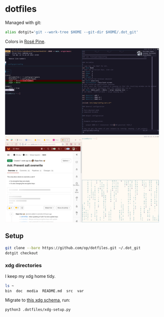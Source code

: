 # dotfiles

Managed with git:
```zsh
alias dotgit='git --work-tree $HOME --git-dir $HOME/.dot_git'
```

Colors in [Rosé Pine](https://rosepinetheme.com/).

![Rosé Pine](https://github.com/op/dotfiles/raw/main/.dotfiles/assets/screenshot.png)
![Rosé Pine Dawn](https://github.com/op/dotfiles/raw/main/.dotfiles/assets/screenshot-dawn.png)

## Setup

```zsh
git clone --bare https://github.com/op/dotfiles.git ~/.dot_git
dotgit checkout
```

### xdg directories

I keep my xdg home tidy.

```zsh
ls ~
bin  doc  media  README.md  src  var
```

Migrate to [this xdg schema](.dotfiles/user-dirs.dirs), run: 

```zsh
python3 .dotfiles/xdg-setup.py
```
